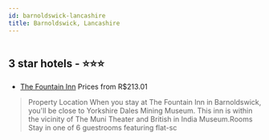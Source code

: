 ```yaml
---
id: barnoldswick-lancashire
title: Barnoldswick, Lancashire
---
```


<center><img src="https://assets.cosmos-data.com/thumbnails/large/48/8ef657c7e421d80bf154f6ed2a57e07d/5eb3b462-9743-538d-9f8e-7cbf60d20d46.jpg" alt="" /></center>


##  3 star hotels - ⭐️⭐️⭐️

-    [The Fountain Inn](https://www.hurb.com/br/aud/https://www.hurb.com/br/hotels/barnoldswick/the-fountain-inn-HT-K0MA?cmp=18055) Prices from R$213.01
   > Property Location When you stay at The Fountain Inn in Barnoldswick, you'll be close to Yorkshire Dales Mining Museum. This inn is within the vicinity of The Muni Theater and British in India Museum.Rooms Stay in one of 6 guestrooms featuring flat-sc

